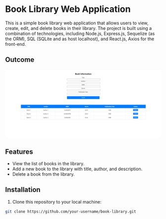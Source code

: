 # Book Library Web Application

This is a simple book library web application that allows users to view, create, edit, and delete books in their library. The project is built using a combination of technologies, including Node.js, Express.js, Sequelize (as the ORM), SQL (SQLite and as host localhost), and React.js, Axios for the front-end.

## Outcome 
![Overview](./overview.png)


## Features

- View the list of books in the library.
- Add a new book to the library with title, author, and description.
- Delete a book from the library.

## Installation

1. Clone this repository to your local machine:

```bash
git clone https://github.com/your-username/book-library.git